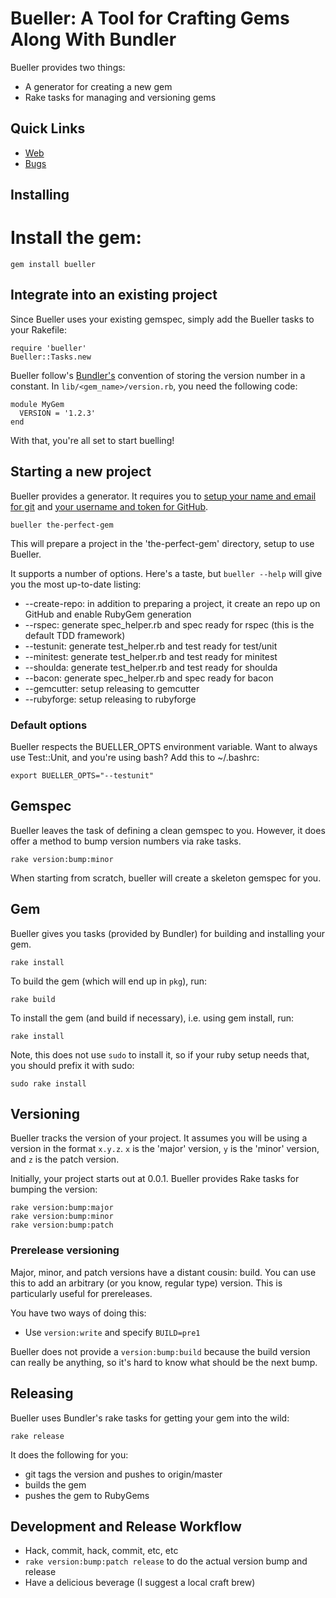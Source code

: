 # Bueller: A Tool for Crafting Gems Along With Bundler

Bueller provides two things:

 * A generator for creating a new gem
 * Rake tasks for managing and versioning gems

## Quick Links

 * [Web](http://dkastner.github.com/bueller)
 * [Bugs](http://github.com/dkastner/bueller/issues)

## Installing

# Install the gem:
    gem install bueller

## Integrate into an existing project

Since Bueller uses your existing gemspec, simply add the Bueller tasks to your Rakefile:

    require 'bueller'
    Bueller::Tasks.new

Bueller follow's [Bundler's](http://gembundler.com) convention of storing the version number in a constant. In `lib/<gem_name>/version.rb`, you need the following code:

    module MyGem
      VERSION = '1.2.3'
    end

With that, you're all set to start buelling!

## Starting a new project

Bueller provides a generator. It requires you to [setup your name and email for git](http://help.github.com/git-email-settings/) and [your username and token for GitHub](http://github.com/guides/local-github-config).

    bueller the-perfect-gem

This will prepare a project in the 'the-perfect-gem' directory, setup to use Bueller.

It supports a number of options. Here's a taste, but `bueller --help` will give you the most up-to-date listing:

 * --create-repo: in addition to preparing a project, it create an repo up on GitHub and enable RubyGem generation
 * --rspec: generate spec_helper.rb and spec ready for rspec (this is the default TDD framework)
 * --testunit: generate test_helper.rb and test ready for test/unit
 * --minitest: generate test_helper.rb and test ready for minitest
 * --shoulda: generate test_helper.rb and test ready for shoulda
 * --bacon: generate spec_helper.rb and spec ready for bacon
 * --gemcutter: setup releasing to gemcutter
 * --rubyforge: setup releasing to rubyforge

### Default options

Bueller respects the BUELLER_OPTS environment variable. Want to always use Test::Unit, and you're using bash? Add this to ~/.bashrc:

    export BUELLER_OPTS="--testunit"

## Gemspec

Bueller leaves the task of defining a clean gemspec to you. However, it does offer a method to bump version numbers via rake tasks.

    rake version:bump:minor

When starting from scratch, bueller will create a skeleton gemspec for you.

## Gem

Bueller gives you tasks (provided by Bundler) for building and installing your gem.

    rake install

To build the gem (which will end up in `pkg`), run:

    rake build

To install the gem (and build if necessary), i.e. using gem install, run:

    rake install

Note, this does not use `sudo` to install it, so if your ruby setup needs that, you should prefix it with sudo:

    sudo rake install

## Versioning

Bueller tracks the version of your project. It assumes you will be using a version in the format `x.y.z`. `x` is the 'major' version, `y` is the 'minor' version, and `z` is the patch version.

Initially, your project starts out at 0.0.1. Bueller provides Rake tasks for bumping the version:

    rake version:bump:major
    rake version:bump:minor
    rake version:bump:patch

### Prerelease versioning

Major, minor, and patch versions have a distant cousin: build. You can use this to add an arbitrary (or you know, regular type) version. This is particularly useful for prereleases.

You have two ways of doing this:

 * Use `version:write` and specify `BUILD=pre1`

Bueller does not provide a `version:bump:build` because the build version can really be anything, so it's hard to know what should be the next bump.

## Releasing

Bueller uses Bundler's rake tasks for getting your gem into the wild:

    rake release

It does the following for you:

 * git tags the version and pushes to origin/master
 * builds the gem
 * pushes the gem to RubyGems

## Development and Release Workflow

 * Hack, commit, hack, commit, etc, etc
 * `rake version:bump:patch release` to do the actual version bump and release
 * Have a delicious beverage (I suggest a local craft brew)
